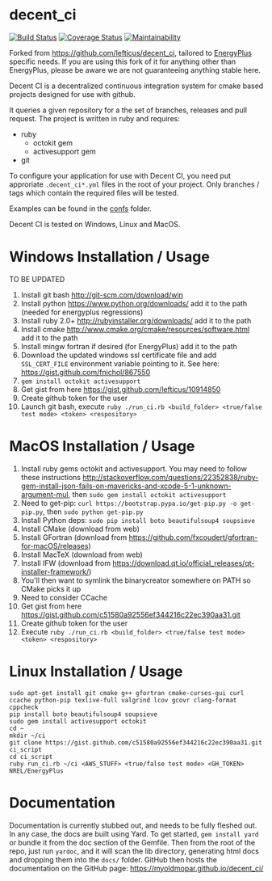decent_ci
=========

[![Build Status](https://travis-ci.org/Myoldmopar/decent_ci.svg?branch=master)](https://travis-ci.org/Myoldmopar/decent_ci)
[![Coverage Status](https://coveralls.io/repos/github/Myoldmopar/decent_ci/badge.svg?branch=master)](https://coveralls.io/github/Myoldmopar/decent_ci?branch=master)
[![Maintainability](https://api.codeclimate.com/v1/badges/2ec29367c38e431d4b8a/maintainability)](https://codeclimate.com/github/Myoldmopar/decent_ci/maintainability)

Forked from https://github.com/lefticus/decent_ci, tailored to [EnergyPlus ](https://github.com/NREL/EnergyPlus) specific needs.  If you are using this fork of it for anything other than EnergyPlus, please be aware we are not guaranteeing anything stable here.

Decent CI is a decentralized continuous integration system for cmake based projects designed for use with github.

It queries a given repository for a the set of branches, releases and pull request. The project is written in ruby and requires:

- ruby
  - octokit gem
  - activesupport gem
- git

To configure your application for use with Decent CI, you need put approriate `.decent_ci*.yml` files in the root of your project. Only branches / tags which contain the required files will be tested.

Examples can be found in the [confs](confs) folder.

Decent CI is tested on Windows, Linux and MacOS.

# Windows Installation / Usage

TO BE UPDATED

 1. Install git bash http://git-scm.com/download/win
 2. Install python https://www.python.org/downloads/ add it to the path (needed for energyplus regressions)
 3. Install ruby 2.0+ http://rubyinstaller.org/downloads/ add it to the path
 4. Install cmake http://www.cmake.org/cmake/resources/software.html add it to the path
 5. Install mingw fortran if desired (for EnergyPlus) add it to the path
 6. Download the updated windows ssl certificate file and add `SSL_CERT_FILE` environment variable pointing to it. See here: https://gist.github.com/fnichol/867550
 7. `gem install octokit activesupport`
 8. Get gist from here https://gist.github.com/lefticus/10914850
 9. Create github token for the user
 10. Launch git bash, execute `ruby ./run_ci.rb <build_folder> <true/false test mode> <token> <respository>`

# MacOS Installation / Usage

 1. Install ruby gems octokit and activesupport. You may need to follow these instructions http://stackoverflow.com/questions/22352838/ruby-gem-install-json-fails-on-mavericks-and-xcode-5-1-unknown-argument-mul, then  `sudo gem install octokit activesupport`
 2. Need to get-pip: `curl https://bootstrap.pypa.io/get-pip.py -o get-pip.py`, then `sudo python get-pip.py`
 3. Install Python deps: `sudo pip install boto beautifulsoup4 soupsieve`
 4. Install CMake (download from web)
 5. Install GFortran (download from https://github.com/fxcoudert/gfortran-for-macOS/releases)
 6. Install MacTeX (download from web)
 7. Install IFW (download from https://download.qt.io/official_releases/qt-installer-framework/)
 8. You'll then want to symlink the binarycreator somewhere on PATH so CMake picks it up
 9. Need to consider CCache
 10. Get gist from here https://gist.github.com/c51580a92556ef344216c22ec390aa31.git
 11. Create github token for the user
 12. Execute `ruby ./run_ci.rb <build_folder> <true/false test mode> <token> <respository>`

# Linux Installation / Usage

```
sudo apt-get install git cmake g++ gfortran cmake-curses-gui curl ccache python-pip texlive-full valgrind lcov gcovr clang-format cppcheck
pip install boto beautifulsoup4 soupsieve
sudo gem install activesupport octokit
cd ~
mkdir ~/ci
git clone https://gist.github.com/c51580a92556ef344216c22ec390aa31.git ci_script
cd ci_script
ruby run_ci.rb ~/ci <AWS_STUFF> <true/false test mode> <GH_TOKEN> NREL/EnergyPlus
```

# Documentation

Documentation is currently stubbed out, and needs to be fully fleshed out.
In any case, the docs are built using Yard.
To get started, `gem install yard` or bundle it from the doc section of the Gemfile.
Then from the root of the repo, just run `yardoc`, and it will scan the lib directory, generating html docs and dropping them into the `docs/` folder.
GitHub then hosts the documentation on the GitHub page: https://myoldmopar.github.io/decent_ci/ 
